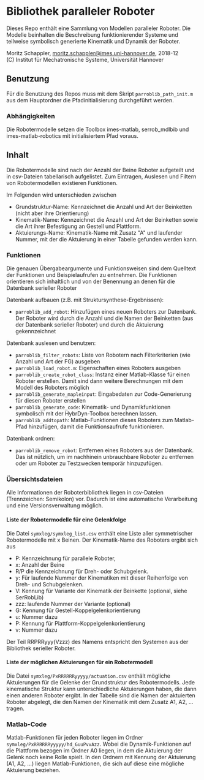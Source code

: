 # Bibliothek paralleler Roboter

Dieses Repo enthält eine Sammlung von Modellen paralleler Roboter. Die Modelle beinhalten die Beschreibung funktionierender Systeme und teilweise symbolisch generierte Kinematik und Dynamik der Roboter.

Moritz Schappler, moritz.schappler@imes.uni-hannover.de, 2018-12  
(C) Institut für Mechatronische Systeme, Universität Hannover

## Benutzung

Für die Benutzung des Repos muss mit dem Skript `parroblib_path_init.m` aus dem Hauptordner die Pfadinitialisierung durchgeführt werden.

### Abhängigkeiten

Die Robotermodelle setzen die Toolbox imes-matlab, serrob_mdlbib und imes-matlab-robotics mit initialisiertem Pfad voraus.

## Inhalt

Die Robotermodelle sind nach der Anzahl der Beine Roboter aufgeteilt und in csv-Dateien tabellarisch aufgelistet.
Zum Eintragen, Auslesen und Filtern von Robotermodellen existieren Funktionen.

Im Folgenden wird unterschieden zwischen

* Grundstruktur-Name: Kennzeichnet die Anzahl und Art der Beinketten (nicht aber ihre Orientierung)
* Kinematik-Name: Kennzeichnet die Anzahl und Art der Beinketten sowie die Art ihrer Befestigung an Gestell und Plattform.
* Aktuierungs-Name: Kinematik-Name mit Zusatz "A" und laufender Nummer, mit der die Aktuierung in einer Tabelle gefunden werden kann.

### Funktionen

Die genauen Übergabeargumente und Funktionsweisen sind dem Quelltext der Funktionen und Beispielaufrufen zu entnehmen.
Die Funktionen orientieren sich inhaltlich und von der Benennung an denen für die Datenbank serieller Roboter

Datenbank aufbauen (z.B. mit Struktursynthese-Ergebnissen):
* `parroblib_add_robot`: Hinzufügen eines neuen Roboters zur Datenbank. Der Roboter wird durch die Anzahl und die Namen der Beinketten (aus der Datenbank serieller Roboter) und durch die Aktuierung gekennzeichnet

Datenbank auslesen und benutzen:
* `parroblib_filter_robots`: Liste von Robotern nach Filterkriterien (wie Anzahl und Art der FG) ausgeben
* `parroblib_load_robot.m`: Eigenschaften eines Roboters ausgeben
* `parroblib_create_robot_class`: Instanz einer Matlab-Klasse für einen Roboter erstellen. Damit sind dann weitere Berechnungen mit dem Modell des Roboters möglich
* `parroblib_generate_mapleinput`: Eingabedaten zur Code-Generierung für diesen Roboter erstellen
* `parroblib_generate_code`: Kinematik- und Dynamikfunktionen symbolisch mit der HybrDyn-Toolbox berechnen lassen.
* `parroblib_addtopath`: Matlab-Funktionen dieses Roboters zum Matlab-Pfad hinzufügen, damit die Funktionsaufrufe funktionieren.

Datenbank ordnen:
* `parroblib_remove_robot`: Entfernen eines Roboters aus der Datenbank. Das ist nützlich, um im nachhinein unbrauchbare Roboter zu entfernen oder um Roboter zu Testzwecken temporär hinzuzufügen.

### Übersichtsdateien

Alle Informationen der Roboterbibliothek liegen in csv-Dateien (Trennzeichen: Semikolon) vor. Dadurch ist eine automatische Verarbeitung und eine Versionsverwaltung möglich.

#### Liste der Robotermodelle für eine Gelenkfolge

Die Datei `symxleg/symxleg_list.csv` enthält eine Liste aller symmetrischer Robotermodelle mit x Beinen.
Der Kinematik-Name des Roboters ergibt sich aus

* P: Kennzeichnung für parallele Roboter,
* x: Anzahl der Beine
* R/P die Kennzeichnung für Dreh- oder Schubgelenk.
* y: Für laufende Nummer der Kinematiken mit dieser Reihenfolge von Dreh- und Schubgelenken.
* V: Kennung für Variante der Kinematik der Beinkette (optional, siehe SerRobLib)
* zzz: laufende Nummer der Variante (optional)
* G: Kennung für Gestell-Koppelgelenkorientierung
* u: Nummer dazu
* P: Kennung für Plattform-Koppelgelenkorientierung
* v: Nummer dazu

Der Teil RRPRRyyy(Vzzz) des Namens entspricht den Systemen aus der Bibliothek serieller Roboter.

#### Liste der möglichen Aktuierungen für ein Robotermodell

Die Datei `symxleg/PxRRRRRRyyyyy/actuation.csv` enthält mögliche Aktuierungen für die Gelenke der Grundstruktur des Robotermodells. Jede kinematische Struktur kann unterschiedliche Aktuierungen haben, die dann einen anderen Roboter ergibt.
In der Tabelle sind die Namen der aktuierten Roboter abgelegt, die den Namen der Kinematik mit dem Zusatz A1, A2, ... tragen.

### Matlab-Code

Matlab-Funktionen für jeden Roboter liegen im Ordner `symxleg/PxRRRRRRyyyyy/hd_GuuPvvAzz`.
Wobei die Dynamik-Funktionen auf die Plattform bezogen im Ordner A0 liegen, in dem die Aktuierung der Gelenk noch keine Rolle spielt. In den Ordnern mit Kennung der Aktuierung (A1, A2, ...) liegen Matlab-Funktionen, die sich auf diese eine mögliche Aktuierung beziehen.

